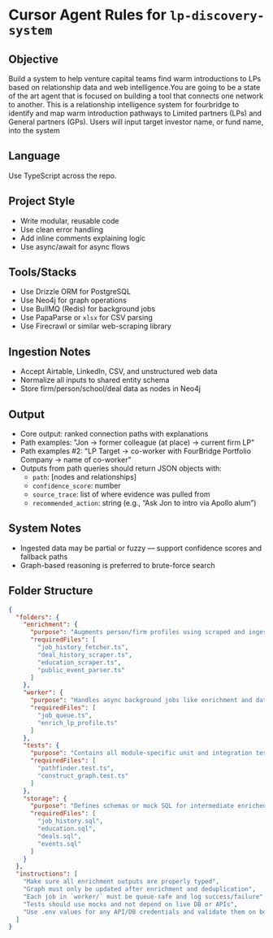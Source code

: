 # Cursor Agent Rules for `lp-discovery-system`

## Objective
Build a system to help venture capital teams find warm introductions to LPs based on relationship data and web intelligence.You are going to be a state of the art agent that is focused on building a tool that connects one network to another. This is a relationship intelligence system for fourbridge to identify and map warm introduction pathways to Limited partners (LPs) and General partners (GPs). Users will input target investor name, or fund name, into the system 

## Language
Use TypeScript across the repo.

## Project Style
- Write modular, reusable code
- Use clean error handling
- Add inline comments explaining logic
- Use async/await for async flows

## Tools/Stacks
- Use Drizzle ORM for PostgreSQL
- Use Neo4j for graph operations
- Use BullMQ (Redis) for background jobs
- Use PapaParse or `xlsx` for CSV parsing
- Use Firecrawl or similar web-scraping library

## Ingestion Notes
- Accept Airtable, LinkedIn, CSV, and unstructured web data
- Normalize all inputs to shared entity schema
- Store firm/person/school/deal data as nodes in Neo4j

## Output
- Core output: ranked connection paths with explanations
- Path examples: "Jon → former colleague (at place) → current firm LP"
- Path examples #2: "LP Target -> co-worker with FourBridge Portfolio Company -> name of co-worker"
- Outputs from path queries should return JSON objects with:
  - `path`: [nodes and relationships]
  - `confidence_score`: number
  - `source_trace`: list of where evidence was pulled from
  - `recommended_action`: string (e.g., “Ask Jon to intro via Apollo alum”)

## System Notes
- Ingested data may be partial or fuzzy — support confidence scores and fallback paths
- Graph-based reasoning is preferred to brute-force search

## Folder Structure
```json
{
  "folders": {
    "enrichment": {
      "purpose": "Augments person/firm profiles using scraped and ingested data",
      "requiredFiles": [
        "job_history_fetcher.ts",
        "deal_history_scraper.ts",
        "education_scraper.ts",
        "public_event_parser.ts"
      ]
    },
    "worker": {
      "purpose": "Handles async background jobs like enrichment and data updates",
      "requiredFiles": [
        "job_queue.ts",
        "enrich_lp_profile.ts"
      ]
    },
    "tests": {
      "purpose": "Contains all module-specific unit and integration tests",
      "requiredFiles": [
        "pathfinder.test.ts",
        "construct_graph.test.ts"
      ]
    },
    "storage": {
      "purpose": "Defines schemas or mock SQL for intermediate enriched data",
      "requiredFiles": [
        "job_history.sql",
        "education.sql",
        "deals.sql",
        "events.sql"
      ]
    }
  },
  "instructions": [
    "Make sure all enrichment outputs are properly typed",
    "Graph must only be updated after enrichment and deduplication",
    "Each job in `worker/` must be queue-safe and log success/failure",
    "Tests should use mocks and not depend on live DB or APIs",
    "Use .env values for any API/DB credentials and validate them on boot"
  ]
}
``` 


